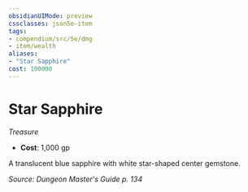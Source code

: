 ```yaml
---
obsidianUIMode: preview
cssclasses: json5e-item
tags:
- compendium/src/5e/dmg
- item/wealth
aliases: 
- "Star Sapphire"
cost: 100000
---
```

# Star Sapphire
*Treasure*  

- **Cost**: 1,000 gp

A translucent blue sapphire with white star-shaped center gemstone.

*Source: Dungeon Master's Guide p. 134*